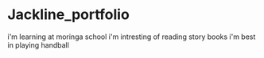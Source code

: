 # Jackline_portfolio
i'm learning at moringa school
i'm intresting of reading story books
i'm best in playing handball
